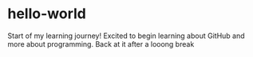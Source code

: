 # hello-world
Start of my learning journey!
Excited to begin learning about GitHub and more about programming.
Back at it after a looong break
